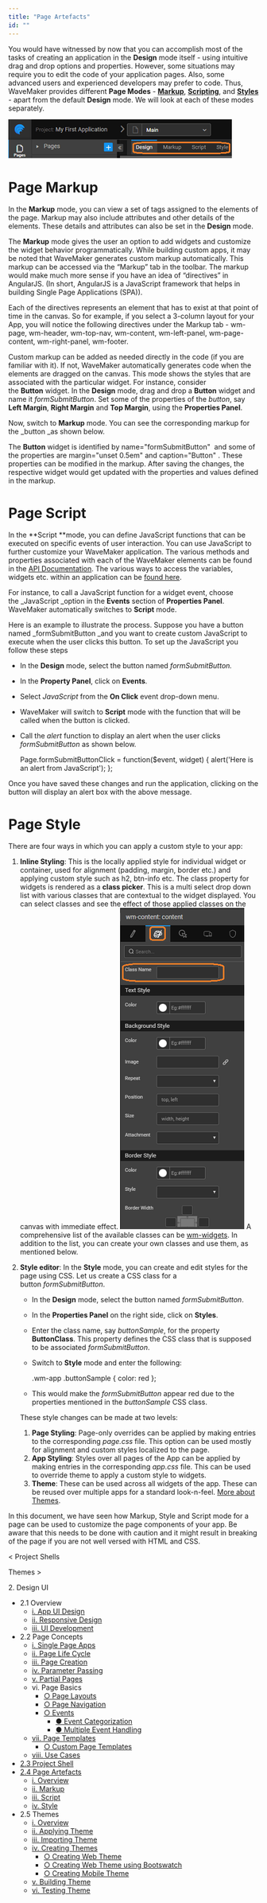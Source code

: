 ```yaml
---
title: "Page Artefacts"
id: ""
---
```


You would have witnessed by now that you can accomplish most of the tasks of creating an application in the **Design** mode itself - using intuitive drag and drop options and properties. However, some situations may require you to edit the code of your application pages. Also, some advanced users and experienced developers may prefer to code. Thus, WaveMaker provides different **Page Modes** - [**Markup**](#page-markup), [**Scripting**](#page-script), and [**Styles**](#page-style) - apart from the default **Design** mode. We will look at each of these modes separately.

[![](./assets/page_modes.png)](./assets/page_modes.png)

# Page Markup

In the **Markup** mode, you can view a set of tags assigned to the elements of the page. Markup may also include attributes and other details of the elements. These details and attributes can also be set in the **Design** mode.

The **Markup** mode gives the user an option to add widgets and customize the widget behavior programmatically. While building custom apps, it may be noted that WaveMaker generates custom markup automatically. This markup can be accessed via the “Markup” tab in the toolbar. The markup would make much more sense if you have an idea of “directives” in AngularJS. (In short, AngularJS is a JavaScript framework that helps in building Single Page Applications (SPA)).

Each of the directives represents an element that has to exist at that point of time in the canvas. So for example, if you select a 3-column layout for your App, you will notice the following directives under the Markup tab - wm-page, wm-header, wm-top-nav, wm-content, wm-left-panel, wm-page-content, wm-right-panel, wm-footer.

Custom markup can be added as needed directly in the code (if you are familiar with it). If not, WaveMaker automatically generates code when the elements are dragged on the canvas. This mode shows the styles that are associated with the particular widget. For instance, consider the **Button** widget. In the **Design** mode, drag and drop a **Button** widget and name it _formSubmitButton_. Set some of the properties of the _button_, say **Left Margin**, **Right Margin** and **Top Margin**, using the **Properties Panel**.

Now, switch to **Markup** mode. You can see the corresponding markup for the _button _as shown below.

 <wm-button class="btn-default" caption="Button" type="button" margin="unset 0.5em" 
name="formSubmitButton" on-click="formSubmitButtonClick($event, widget)"></wm-button>

The **Button** widget is identified by name="formSubmitButton"  and some of the properties are margin="unset 0.5em" and caption="Button" . These properties can be modified in the markup. After saving the changes, the respective widget would get updated with the properties and values defined in the markup.

# Page Script

In the **Script **mode, you can define JavaScript functions that can be executed on specific events of user interaction. You can use JavaScript to further customize your WaveMaker application. The various methods and properties associated with each of the WaveMaker elements can be found in the [API Documentation](/studio/docs/index.html). The various ways to access the variables, widgets etc. within an application can be [found here](/learn/app-development/variables/accessing-elements-via-javascript/ "Script Access to Widgets, Variables and more").

For instance, to call a JavaScript function for a widget event, choose the _JavaScript _option in the **Events** section of **Properties Panel**. WaveMaker automatically switches to **Script** mode.

Here is an example to illustrate the process. Suppose you have a button named _formSubmitButton _and you want to create custom JavaScript to execute when the user clicks this button. To set up the JavaScript you follow these steps

- In the **Design** mode, select the button named _formSubmitButton._
- In the **Property Panel**, click on **Events**.
- Select _JavaScript_ from the **On Click** event drop-down menu.
- WaveMaker will switch to **Script** mode with the function that will be called when the button is clicked.
- Call the _alert_ function to display an alert when the user clicks _formSubmitButton_ as shown below.
    
    Page.formSubmitButtonClick = function($event, widget) {
        alert('Here is an alert from JavaScript');
    };
    

Once you have saved these changes and run the application, clicking on the button will display an alert box with the above message.

# Page Style

There are four ways in which you can apply a custom style to your app:

1. **Inline Styling**: This is the locally applied style for individual widget or container, used for alignment (padding, margin, border etc.) and applying custom style such as h2, btn-info etc. The class property for widgets is rendered as a **class picker**. This is a multi select drop down list with various classes that are contextual to the widget displayed. You can select classes and see the effect of those applied classes on the canvas with immediate effect. [![](./assets/styles.png)](./assets/styles.png) A comprehensive list of the available classes can be [wm-widgets](./assets/wm-widgets.pdf). In addition to the list, you can create your own classes and use them, as mentioned below.
2. **Style editor**: In the **Style** mode, you can create and edit styles for the page using CSS. Let us create a CSS class for a button _formSubmitButton_.
    
    - In the **Design** mode, select the button named _formSubmitButton_.
    - In the **Properties Panel** on the right side, click on **Styles**.
    - Enter the class name, say _buttonSample_, for the property **ButtonClass**. This property defines the CSS class that is supposed to be associated _formSubmitButton_.
    - Switch to **Style** mode and enter the following:
        
        .wm-app .buttonSample {
            color: red
        };
        
    - This would make the _formSubmitButton_ appear red due to the properties mentioned in the _buttonSample_ CSS class.
    
    These style changes can be made at two levels:
    1. **Page Styling**: Page-only overrides can be applied by making entries to the corresponding _page.css_ file. This option can be used mostly for alignment and custom styles localized to the page.
    2. **App Styling**: Styles over all pages of the App can be applied by making entries in the corresponding _app.css_ file. This can be used to override theme to apply a custom style to widgets.
    3. **Theme**: These can be used across all widgets of the app. These can be reused over multiple apps for a standard look-n-feel. [More about Themes](/learn/app-development/ui-design/themes/).

In this document, we have seen how Markup, Style and Script mode for a page can be used to customize the page components of your app. Be aware that this needs to be done with caution and it might result in breaking of the page if you are not well versed with HTML and CSS.

< Project Shells

Themes >

2\. Design UI

- 2.1 Overview
    - [i. App UI Design](/learn/app-development/ui-design/design-overview/#app-ui-design)
    - [ii. Responsive Design](/learn/app-development/ui-design/design-overview/#responsive-design)
    - [iii. UI Development](/learn/app-development/ui-design/design-overview/#ui-development)
- 2.2 Page Concepts
    - [i. Single Page Apps](/learn/app-development/ui-design/page-concepts/)
    - [ii. Page Life Cycle](/learn/app-development/ui-design/page-concepts/#page-lifecycle)
    - [iii. Page Creation](/learn/app-development/ui-design/page-creation/)
    - [iv. Parameter Passing](/learn/app-development/ui-design/page-creation/#page-parameters)
    - [v. Partial Pages](/learn/app-development/ui-design/page-concepts/partial-pages/)
    - vi. Page Basics
        - [○ Page Layouts](/learn/app-development/ui-design/page-concepts/page-layouts/#page-layouts)
        - [○ Page Navigation](/learn/app-development/ui-design/page-concepts/page-layouts/#page-navigation)
        - [○ Events](/learn/app-development/ui-design/page-concepts/page-layouts/#events)
            - [● Event Categorization](/learn/app-development/ui-design/page-concepts/page-layouts/#event-categorization)
            - [● Multiple Event Handling](/learn/app-development/ui-design/page-concepts/page-layouts/#multiple-events)
    - [vii. Page Templates](/learn/app-development/ui-design/page-concepts/page-templates/)
        - [○ Custom Page Templates](/learn/app-development/ui-design/page-concepts/page-templates/#creating-page-templates)
    - [viii. Use Cases](/learn/app-development/ui-design/use-cases-ui-design/)
- [2.3 Project Shell](/learn/app-development/ui-design/project-shells/)
- [2.4 Page Artefacts](#)
    - [i. Overview](#)
    - [ii. Markup](#page-markup)
    - [iii. Script](#page-script)
    - [iv. Style](#page-style)
- 2.5 Themes
    - [i. Overview](/learn/app-development/ui-design/themes/)
    - [ii. Applying Theme](/learn/app-development/ui-design/themes/#apply-theme)
    - [iii. Importing Theme](/learn/app-development/ui-design/themes/#import-theme)
    - [iv. Creating Themes](/learn/app-development/ui-design/themes/#create-theme)
        - [○ Creating Web Theme](/learn/app-development/ui-design/themes/#create-theme-web)
        - [○ Creating Web Theme using Bootswatch](/learn/app-development/ui-design/themes/#create-theme-bootswatch)
        - [○ Creating Mobile Theme](/learn/app-development/ui-design/themes/#create-theme-mobile)
    - [v. Building Theme](/learn/app-development/ui-design/themes/#build-theme)
    - [vi. Testing Theme](/learn/app-development/ui-design/themes/#test-theme)
